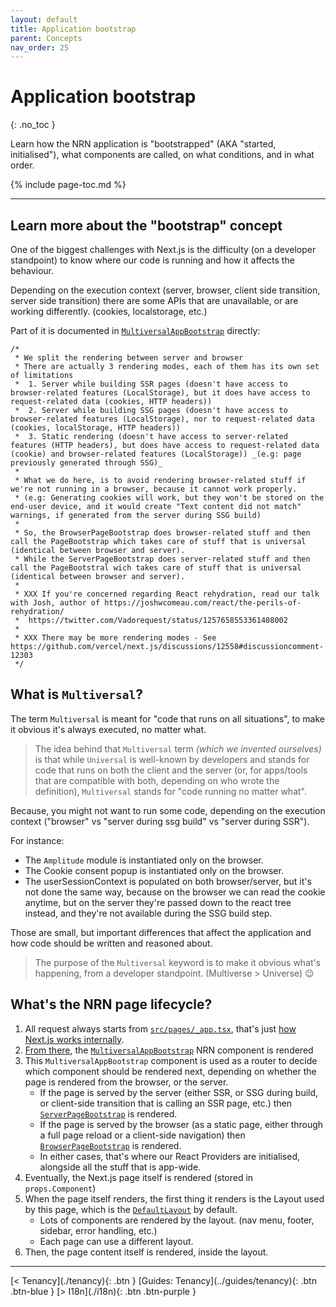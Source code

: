 ```yaml
---
layout: default
title: Application bootstrap
parent: Concepts
nav_order: 25
---
```


# Application bootstrap
{: .no_toc }

<div class="code-example" markdown="1">
Learn how the NRN application is "bootstrapped" (AKA "started, initialised"), what components are called, on what conditions, and in what order.
</div>

{% include page-toc.md %}

---

## Learn more about the "bootstrap" concept

One of the biggest challenges with Next.js is the difficulty (on a developer standpoint) to know where our code is running and how it affects the behaviour.

Depending on the execution context (server, browser, client side transition, server side transition) there are some APIs that are unavailable, or are working differently. (cookies, localstorage, etc.)

Part of it is documented in [`MultiversalAppBootstrap`](https://github.com/UnlyEd/next-right-now/blob/v2-mst-aptd-at-lcz-sty/src/components/appBootstrap/MultiversalAppBootstrap.tsx) directly:
```tsx
/*
 * We split the rendering between server and browser
 * There are actually 3 rendering modes, each of them has its own set of limitations
 *  1. Server while building SSR pages (doesn't have access to browser-related features (LocalStorage), but it does have access to request-related data (cookies, HTTP headers))
 *  2. Server while building SSG pages (doesn't have access to browser-related features (LocalStorage), nor to request-related data (cookies, localStorage, HTTP headers))
 *  3. Static rendering (doesn't have access to server-related features (HTTP headers), but does have access to request-related data (cookie) and browser-related features (LocalStorage)) _(e.g: page previously generated through SSG)_
 *
 * What we do here, is to avoid rendering browser-related stuff if we're not running in a browser, because it cannot work properly.
 * (e.g: Generating cookies will work, but they won't be stored on the end-user device, and it would create "Text content did not match" warnings, if generated from the server during SSG build)
 *
 * So, the BrowserPageBootstrap does browser-related stuff and then call the PageBootstrap which takes care of stuff that is universal (identical between browser and server).
 * While the ServerPageBootstrap does server-related stuff and then call the PageBootstral wich takes care of stuff that is universal (identical between browser and server).
 *
 * XXX If you're concerned regarding React rehydration, read our talk with Josh, author of https://joshwcomeau.com/react/the-perils-of-rehydration/
 *  https://twitter.com/Vadorequest/status/1257658553361408002
 *
 * XXX There may be more rendering modes - See https://github.com/vercel/next.js/discussions/12558#discussioncomment-12303
 */
```

## What is `Multiversal`?

The term `Multiversal` is meant for "code that runs on all situations", to make it obvious it's always executed, no matter what.

> The idea behind that `Multiversal` term _(which we invented ourselves)_ is that while `Universal` is well-known by developers and stands for code that runs on both the client and the server (or, for apps/tools that are compatible with both, depending on who wrote the definition), `Multiversal` stands for "code running no matter what".

Because, you might not want to run some code, depending on the execution context ("browser" vs "server during ssg build" vs "server during SSR").

For instance:
- The `Amplitude` module is instantiated only on the browser.
- The Cookie consent popup is instantiated only on the browser.
- The userSessionContext is populated on both browser/server, but it's not done the same way, because on the browser we can read the cookie anytime, but on the server they're passed down to the react tree instead, and they're not available during the SSG build step.

Those are small, but important differences that affect the application and how code should be written and reasoned about.

> The purpose of the `Multiversal` keyword is to make it obvious what's happening, from a developer standpoint. (Multiverse > Universe) :wink:

## What's the NRN page lifecycle?

1. All request always starts from [`src/pages/_app.tsx`](https://github.com/UnlyEd/next-right-now/blob/v2-mst-aptd-at-lcz-sty/src/pages/_app.tsx), that's just [how Next.js works internally](https://nextjs.org/docs/advanced-features/custom-app).
1. [From there](https://github.com/UnlyEd/next-right-now/blob/v2-mst-aptd-at-lcz-sty/src/pages/_app.tsx#L98), the [`MultiversalAppBootstrap`](https://github.com/UnlyEd/next-right-now/blob/v2-mst-aptd-at-lcz-sty/src/components/appBootstrap/MultiversalAppBootstrap.tsx) NRN component is rendered
1. This `MultiversalAppBootstrap` component is used as a router to decide which component should be rendered next, depending on whether the page is rendered from the browser, or the server.
    - If the page is served by the server (either SSR, or SSG during build, or client-side transition that is calling an SSR page, etc.) then [`ServerPageBootstrap`](https://github.com/UnlyEd/next-right-now/blob/v2-mst-aptd-at-lcz-sty/src/components/appBootstrap/ServerPageBootstrap.tsx) is rendered.
    - If the page is served by the browser (as a static page, either through a full page reload or a client-side navigation) then [`BrowserPageBootstrap`](https://github.com/UnlyEd/next-right-now/blob/v2-mst-aptd-at-lcz-sty/src/components/appBootstrap/BrowserPageBootstrap.tsx) is rendered.
    - In either cases, that's where our React Providers are initialised, alongside all the stuff that is app-wide.
1. Eventually, the Next.js page itself is rendered (stored in `props.Component`)
1. When the page itself renders, the first thing it renders is the Layout used by this page, which is the [`DefaultLayout`](https://github.com/UnlyEd/next-right-now/blob/v2-mst-aptd-at-lcz-sty/src/components/pageLayouts/DefaultLayout.tsx) by default.
    - Lots of components are rendered by the layout. (nav menu, footer, sidebar, error handling, etc.)
    - Each page can use a different layout.
1. Then, the page content itself is rendered, inside the layout.

---

<div class="pagination-section">
    <span class="fs-4" markdown="1">
        [< Tenancy](./tenancy){: .btn }
    </span>
    <span class="fs-4" markdown="1">
        [Guides: Tenancy](../guides/tenancy){: .btn .btn-blue }
    </span>
    <span class="fs-4" markdown="1">
        [> I18n](./i18n){: .btn .btn-purple }
    </span>
</div>
